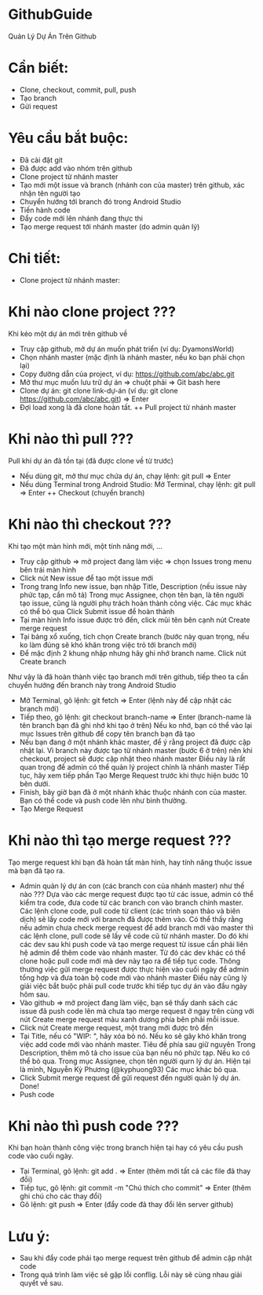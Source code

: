 # GithubGuide
Quản Lý Dự Án Trên Github
# Cần biết:
+ Clone, checkout, commit, pull, push
+ Tạo branch
+ Gửi request
# Yêu cầu bắt buộc:
+ Đã cài đặt git
+ Đã được add vào nhóm trên github
+ Clone project từ nhánh master
+ Tạo mới một issue và branch (nhánh con của master) trên github, xác nhận tên người tạo
+ Chuyển hướng tới branch đó trong Android Studio
+ Tiến hành code
+ Đẩy code mới lên nhánh đang thực thi
+ Tạo merge request tới nhánh master (do admin quản lý)
# Chi tiết:
+ Clone project từ nhánh master:
# Khi nào clone project ???
Khi kéo một dự án mới trên github về
+ Truy cập github, mở dự án muốn phát triển (ví dụ: DyamonsWorld)
+ Chọn nhánh master (mặc định là nhánh master, nếu ko bạn phải chọn lại)
+ Copy đường dẫn của project, ví dụ: https://github.com/abc/abc.git
+ Mở thư mục muốn lưu trữ dự án => chuột phải => Git bash here
+ Clone dự án: git clone link-dự-án (ví dụ: git clone https://github.com/abc/abc.git) => Enter
+ Đợi load xong là đã clone hoàn tất.
++ Pull project từ nhánh master
# Khi nào thì pull ???
Pull khi dự án đã tồn tại (đã được clone về từ trước)
+ Nếu dùng git, mở thư mục chứa dự án, chạy lệnh: git pull => Enter
+ Nếu dùng Terminal trong Android Studio: Mở Terminal, chạy lệnh: git pull => Enter
++ Checkout (chuyển branch)
# Khi nào thì checkout ???
Khi tạo một màn hình mới, một tính năng mới, ...
+ Truy cập github => mở project đang làm việc => chọn Issues trong menu bên trái màn hình
+ Click nút New issue để tạo một issue mới
+ Trong trang Info new issue, bạn nhập Title, Description (nếu issue này phức tạp, cần mô tả)
Trong mục Assignee, chọn tên bạn, là tên người tạo issue, cũng là người phụ trách hoàn thành công việc.
Các mục khác có thể bỏ qua
Click Submit issue để hoàn thành
+ Tại màn hình Info issue được trỏ đến, click mũi tên bên cạnh nút Create merge request
+ Tại bảng xổ xuống, tích chọn Create branch (bước này quan trọng, nếu ko làm đúng sẽ khó khăn trong việc trỏ tới branch mới)
+ Để mặc định 2 khung nhập nhưng hãy ghi nhớ branch name. Click nút Create branch

Như vậy là đã hoàn thành việc tạo branch mới trên github, tiếp theo ta cần chuyển hướng đến branch này trong Android Studio

+ Mở Terminal, gõ lệnh: git fetch => Enter (lệnh này để cập nhật các branch mới)
+ Tiếp theo, gõ lệnh: git checkout branch-name => Enter (branch-name là tên branch bạn đã ghi nhớ khi tạo ở trên)
Nếu ko nhớ, bạn có thể vào lại mục Issues trên github để copy tên branch bạn đã tạo
+ Nếu bạn đang ở một nhánh khác master, để ý rằng project đã được cập nhật lại.
Vì branch này được tạo từ nhánh master (bước 6 ở trên) nên khi checkout, project sẽ được cập nhật theo nhánh master
Điều này là rất quan trọng để admin có thể quản lý project chính là nhánh master
Tiếp tục, hãy xem tiếp phần Tạo Merge Request trước khi thực hiện bước 10 bên dưới.
+ Finish, bây giờ bạn đã ở một nhánh khác thuộc nhánh con của master. Bạn có thể code và push code lên như bình thường.
+ Tạo Merge Request
# Khi nào thì tạo merge request ???
Tạo merge request khi bạn đã hoàn tất màn hình, hay tính năng thuộc issue mà bạn đã tạo ra.
+ Admin quản lý dự án con (các branch con của nhánh master) như thế nào ???
Dựa vào các merge request được tạo từ các issue, admin có thể kiểm tra code, đưa code từ các branch con vào branch chính master.
Các lệnh clone code, pull code từ client (các trình soạn thảo và biên dịch) sẽ lấy code mới với branch đã được thêm vào.
Có thể thấy rằng nếu admin chưa check merge request để add branch mới vào master thì các lệnh clone, pull code sẽ lấy về code cũ
từ nhánh master. Do đó khi các dev sau khi push code và tạo merge request từ issue cần phải liên hệ admin để thêm code vào nhánh
master. Từ đó các dev khác có thể clone hoặc pull code mới mà dev này tạo ra để tiếp tục code.
Thông thường việc gửi merge request được thực hiện vào cuối ngày để admin tổng hợp và đưa toàn bộ code mới vào nhánh master
Điều này cũng lý giải việc bắt buộc phải pull code trước khi tiếp tục dự án vào đầu ngày hôm sau.
+ Vào github => mở project đang làm việc, bạn sẽ thấy danh sách các issue đã push code lên mà chưa tạo merge request ở ngay trên
cùng với nút Create merge request màu xanh dương phía bên phải mỗi issue.
+ Click nút Create merge request, một trang mới được trỏ đến
+ Tại Title, nếu có "WIP: ", hãy xóa bỏ nó. Nếu ko sẽ gây khó khăn trong việc add code mới vào nhánh master.
Tiêu đề phía sau giữ nguyên
Trong Description, thêm mô tả cho issue của bạn nếu nó phức tạp. Nếu ko có thể bỏ qua.
Trong mục Assignee, chọn tên người qurn lý dự án. Hiện tại là mình, Nguyễn Kỳ Phương (@kyphuong93)
Các mục khác bỏ qua.
+ Click Submit merge request để gửi request đến người quản lý dự án. Done!
+ Push code
# Khi nào thì push code ???
Khi bạn hoàn thành công việc trong branch hiện tại hay có yêu cầu push code vào cuối ngày.
+ Tại Terminal, gõ lệnh: git add . => Enter (thêm mới tất cả các file đã thay đổi)
+ Tiếp tục, gõ lệnh: git commit -m "Chú thích cho commit" => Enter (thêm ghi chú cho các thay đổi)
+ Gõ lệnh: git push => Enter (đẩy code đã thay đổi lên server github)
# Lưu ý:
+ Sau khi đẩy code phải tạo merge request trên github để admin cập nhật code
+ Trong quá trình làm việc sẽ gặp lỗi conflig. Lỗi này sẽ cùng nhau giải quyết về sau.

